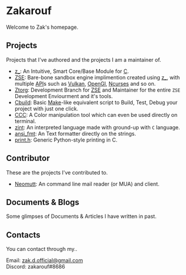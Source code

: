 # Zakarouf

Welcome to Zak's homepage.

## Projects

Projects that I've authored and the projects I am a maintainer of.

* [z_](https://zakarouf.github.io/z_): An Intuitive, Smart Core/Base Module for [C](https://en.wikipedia.org/wiki/C_(programming_language)).
* [ZSE](https://github.com/zakarouf/ZSE): Bare-bone sandbox engine implimention created using [z_](), with multiple [API](https://en.wikipedia.org/wiki/API)s such as [Vulkan](), [OpenGl](), [Ncurses]() and so on.
* [Ztorg](https://github.com/zakarouf/ztorg): Development Branch for [ZSE]() and Maintainer for the entire `ZSE` Development Enviourment and it's tools.
* [Cbuild](https://github.com/zakarouf/c-builder): Basic [Make]()-like equivalent script to Build, Test, Debug your project with just one click.
* [CCC](https://github.com/zakarouf/colorcodeconverter): A Color manipulation tool which can even be used directly on terminal.
* [zint](https://github.com/zakarouf/zint): An interpreted language made with ground-up with `C` language.
* [ansi_fmt](https://github.com/zakarouf/ansi_fmt): An Text formatter directly on the strings.
* [print.h](https://github.com/zakarouf/print.h): Generic Python-style printing in C.

## Contributor

These are the projects I've contributed to.

* [Neomutt](https://neomutt.org): An command line mail reader (or MUA) and client.

## Documents & Blogs

Some glimpses of Documents & Articles I have written in past.

## Contacts

You can contact through my..

Email: zak.d.official@gmail.com <br>
Discord: zakarouf#8686
